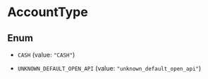 

# AccountType

## Enum


* `CASH` (value: `"CASH"`)

* `UNKNOWN_DEFAULT_OPEN_API` (value: `"unknown_default_open_api"`)



